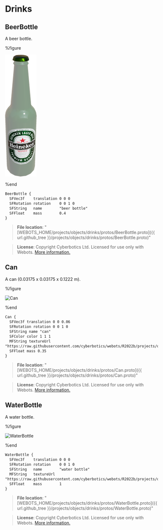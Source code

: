 # Drinks

## BeerBottle

A beer bottle.

%figure

![BeerBottle](images/objects/drinks/BeerBottle/model.thumbnail.png)

%end

```
BeerBottle {
  SFVec3f    translation 0 0 0
  SFRotation rotation    0 0 1 0
  SFString   name        "beer bottle"
  SFFloat    mass        0.4
}
```

> **File location**: "[WEBOTS\_HOME/projects/objects/drinks/protos/BeerBottle.proto]({{ url.github_tree }}/projects/objects/drinks/protos/BeerBottle.proto)"

> **License**: Copyright Cyberbotics Ltd. Licensed for use only with Webots.
[More information.](https://cyberbotics.com/webots_assets_license)

## Can

A can (0.03175 x 0.03175 x 0.1222 m).

%figure

![Can](images/objects/drinks/Can/model.thumbnail.png)

%end

```
Can {
  SFVec3f translation 0 0 0.06
  SFRotation rotation 0 0 1 0
  SFString name "can"
  SFColor color 1 1 1
  MFString textureUrl "https://raw.githubusercontent.com/cyberbotics/webots/R2022b/projects/objects/drinks/protos/textures/can_base_color.jpg"
  SFFloat mass 0.35
}
```

> **File location**: "[WEBOTS\_HOME/projects/objects/drinks/protos/Can.proto]({{ url.github_tree }}/projects/objects/drinks/protos/Can.proto)"

> **License**: Copyright Cyberbotics Ltd. Licensed for use only with Webots.
[More information.](https://cyberbotics.com/webots_assets_license)

## WaterBottle

A water bottle.

%figure

![WaterBottle](images/objects/drinks/WaterBottle/model.thumbnail.png)

%end

```
WaterBottle {
  SFVec3f    translation 0 0 0
  SFRotation rotation    0 0 1 0
  SFString   name        "water bottle"
  MFString   textureUrl  "https://raw.githubusercontent.com/cyberbotics/webots/R2022b/projects/objects/drinks/protos/textures/evian.png"
  SFFloat    mass        1
}
```

> **File location**: "[WEBOTS\_HOME/projects/objects/drinks/protos/WaterBottle.proto]({{ url.github_tree }}/projects/objects/drinks/protos/WaterBottle.proto)"

> **License**: Copyright Cyberbotics Ltd. Licensed for use only with Webots.
[More information.](https://cyberbotics.com/webots_assets_license)

